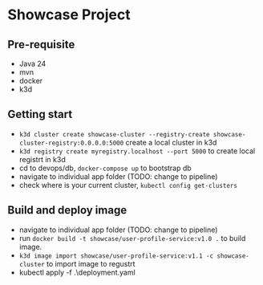 # Showcase Project
## Pre-requisite
- Java 24
- mvn
- docker
- k3d


## Getting start
- `k3d cluster create showcase-cluster --registry-create showcase-cluster-registry:0.0.0.0:5000` create a local cluster in k3d
- `k3d registry create myregistry.localhost --port 5000` to create local registrt in k3d
- cd to devops/db, `docker-compose up` to bootstrap db
- navigate to individual app folder (TODO: change to pipeline)
- check where is your current cluster, `kubectl config get-clusters`

## Build and deploy image
- navigate to individual app folder (TODO: change to pipeline)
- run `docker build -t showcase/user-profile-service:v1.0 .` to build image.
- `k3d image import showcase/user-profile-service:v1.1 -c showcase-cluster` to import image to regustrt
- kubectl apply -f .\deployment.yaml